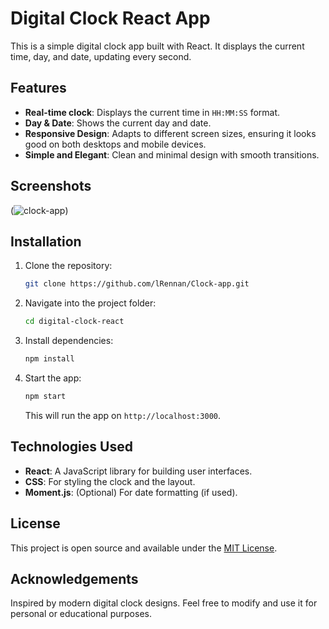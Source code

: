 # Digital Clock React App

This is a simple digital clock app built with React. It displays the current time, day, and date, updating every second.

## Features

- **Real-time clock**: Displays the current time in `HH:MM:SS` format.
- **Day & Date**: Shows the current day and date.
- **Responsive Design**: Adapts to different screen sizes, ensuring it looks good on both desktops and mobile devices.
- **Simple and Elegant**: Clean and minimal design with smooth transitions.

## Screenshots

(![clock-app](https://github.com/user-attachments/assets/3c8337f5-069c-4e48-a08a-72d54f210e6e))

## Installation

1. Clone the repository:

   ```bash
   git clone https://github.com/lRennan/Clock-app.git
   ```

2. Navigate into the project folder:

   ```bash
   cd digital-clock-react
   ```

3. Install dependencies:

   ```bash
   npm install
   ```

4. Start the app:

   ```bash
   npm start
   ```

   This will run the app on `http://localhost:3000`.

## Technologies Used

- **React**: A JavaScript library for building user interfaces.
- **CSS**: For styling the clock and the layout.
- **Moment.js**: (Optional) For date formatting (if used).

## License

This project is open source and available under the [MIT License](LICENSE).

## Acknowledgements

Inspired by modern digital clock designs. Feel free to modify and use it for personal or educational purposes.
```
